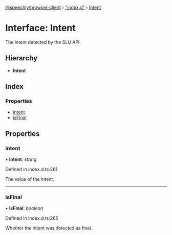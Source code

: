 [@speechly/browser-client](../README.md) › ["index.d"](../modules/_index_d_.md) › [Intent](_index_d_.intent.md)

# Interface: Intent

The intent detected by the SLU API.

## Hierarchy

* **Intent**

## Index

### Properties

* [intent](_index_d_.intent.md#intent)
* [isFinal](_index_d_.intent.md#isfinal)

## Properties

###  intent

• **intent**: *string*

Defined in index.d.ts:261

The value of the intent.

___

###  isFinal

• **isFinal**: *boolean*

Defined in index.d.ts:265

Whether the intent was detected as final.
